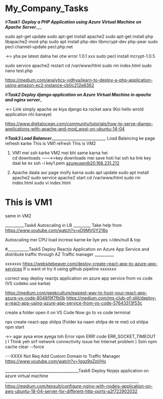 # My_Company_Tasks

#___________________________________________Task1 :Deploy a PHP Application using Azure Virtual Machine on Apache Server______________________________________________

sudo apt-get update
sudo apt-get install apache2
sudo apt-get install php libapache2-mod-php
sudo apt install php-dev libmcrypt-dev php-pear
sudo pecl channel-update pecl.php.net

->> yha pe latest dalna hei otw error 1.0.1 xxx
sudo pecl install mcrypt-1.0.5

sudo service apache2 restart
cd /var/www/html
sudo rm index.html
sudo nano test.php

<?php
echo “Hello World!”;
?>


https://medium.com/analytics-vidhya/learn-to-deploy-a-php-application-using-amazon-ec2-instance-cb0c212e6362



#_________________________________________Task2 Deploy django application on Azure Virtual Machine in apache and nginx server__________________________________________

->> Link simply apache se kiya django ka rocket aara (Koi hello wrold application nhi banaye)

https://www.digitalocean.com/community/tutorials/how-to-serve-django-applications-with-apache-and-mod_wsgi-on-ubuntu-14-04














#___________________________________________________________Task3 Load Balancer_______________________________________________________________________________________
Load Balancing ke page refresh karke  This is VM1 refresh This is VM2 

1) VM1 mei ssh karke  VM2 mei bhi same karna hei  
cd downloads --->>key downloads mei save hoti hai
ssh ka link key daal ke ex ssh -i key1.pem azureuser@20.168.231.212

2) Apache daala aur page moify karna 
sudo apt update
sudo apt install apache2
sudo service apache2 start
cd /var/www/html
sudo rm index.html
sudo vi index.html
<h1> This is VM1 </h1>       same in VM2

__________Task4  Autoscaling in LB  _________
Take help from 
https://www.youtube.com/watch?v=xD9MVGY216o

 Autoscaling mei CPU load increse karne ke liye
 yes >/dev/null &
 top

#___________Task5  Deploy Reactjs Application on Azure App Service and distribute traffic through AZ Traffic manager  __________

xxxxxxx https://websitebeaver.com/deploy-create-react-app-to-azure-app-services If u want ot try it using github pipeline xxxxxxx

correct way deploy reactjs application on azure app service from vs code   (VS codeko use karke)

https://medium.com/geekculture/easiest-way-to-host-your-react-app-azure-vs-code-8046f9f7fb0b
https://medium.com/ms-club-of-sliit/deploy-a-react-app-using-azure-app-service-from-vs-code-57643313f53c


create a folder open it on VS Code
Now go to vs code terminal 

npx create-react-app shilpa    (Folder ka naam shilpa de re mei)
cd shilpa
npm start




->> agar aysa eroe ayega toh 
Error  npm ERR! code ERR_SOCKET_TIMEOUT    ( I Think yeh sirf network connectivity issue hei Internet problem )
Soln   npm cache clear --force

---XXXX Not Req Add Custom Domain to Traffic Manager
https://www.youtube.com/watch?v=1ggz9qZpVHo


______________________________________Task6  Deploy Nojejs application on azure virtual machine _____________________________________________________________________
https://medium.com/tensult/configure-nginx-with-nodejs-application-on-aws-ubuntu-18-04-server-for-different-http-ports-a2f722902032




